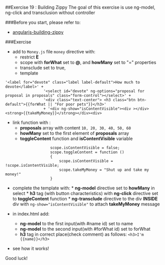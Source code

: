 ##Exercise 19 :  Building Zippy
The goal of this exercise is use ng-model, ng-click and transclusion without controller

###Before you start, please refer to:
* [angularjs-building-zippy](https://egghead.io/lessons/angularjs-building-zippy)

###Exercise
* add to ```Money.js``` file ```money``` directive with:
    * restrict **E**
    * scope with **forWhat** set to **@**, and **howMany** set to "=" properties
    * transclude set to true,
    * template
```
'<label for="devote" class="label label-default">How much to devote</label>' +
                 '<select id="devote" ng-options="proposal for proposal in proposals" class="form-control"></select>' +
                 '<div class="text-center"> <h3 class="btn btn-default">{{forWhat || "For poor pets"}}</h3>'
                 + '<div ng-show="isContentVisible"><div ></div><strong>{{takeMyMoney}}</strong></div><div>
 ```
    
* link function with :
    * **proposals** array with content ```10, 20, 30, 40, 50, 60```
    * **howMany** set to the first element of **proposals** array
    * **toggleContent** function and **isContentVisible** variable
        
```
                    scope.isContentVisible = false;        
                    scope.toggleContent = function ()
                    {
                        scope.isContentVisible = !scope.isContentVisible;
                        scope.takeMyMoney = "Shut up and take my money!"
                    }
```
            
* complete the template with:
      * **ng-model** directive set to **howMany** in select
      * **h3** tag (with button characteristics) with **ng-click** directive set to **toggleContent** function
      * **ng-transclude** directive to the div **INSIDE** div with ```ng-show="isContentVisible"``` to attach **takeMyMoney** message
                
* in index.html add: 
    * **ng-model** to the first input(with #name id) set to name 
    * **ng-model** to the second input(with #forWhat id) set to forWhat 
    * **h3** tag in correct place(check comment) as follows: ```<h3>I'm {{name}}</h3>```

* see how it works!

Good luck!
